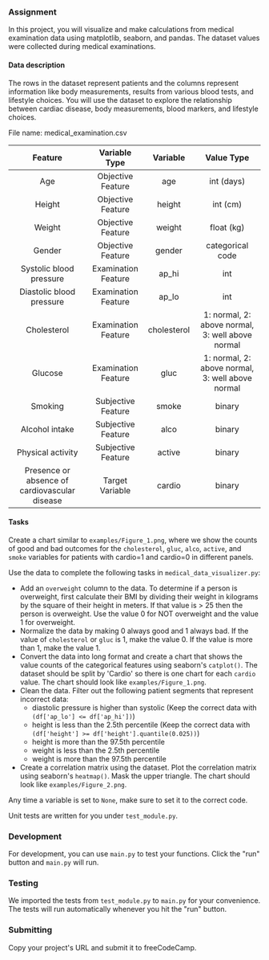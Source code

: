 ### Assignment

In this project, you will visualize and make calculations from medical examination data using matplotlib, seaborn, and pandas. The dataset values were collected during medical examinations.

#### Data description

The rows in the dataset represent patients and the columns represent information like body measurements, results from various blood tests, and lifestyle choices. You will use the dataset to explore the relationship between cardiac disease, body measurements, blood markers, and lifestyle choices.

File name: medical_examination.csv

|                    Feature                    |    Variable Type    |  Variable   |                    Value Type                    |
| :-------------------------------------------: | :-----------------: | :---------: | :----------------------------------------------: |
|                      Age                      |  Objective Feature  |     age     |                    int (days)                    |
|                    Height                     |  Objective Feature  |   height    |                     int (cm)                     |
|                    Weight                     |  Objective Feature  |   weight    |                    float (kg)                    |
|                    Gender                     |  Objective Feature  |   gender    |                 categorical code                 |
|            Systolic blood pressure            | Examination Feature |    ap_hi    |                       int                        |
|           Diastolic blood pressure            | Examination Feature |    ap_lo    |                       int                        |
|                  Cholesterol                  | Examination Feature | cholesterol | 1: normal, 2: above normal, 3: well above normal |
|                    Glucose                    | Examination Feature |    gluc     | 1: normal, 2: above normal, 3: well above normal |
|                    Smoking                    | Subjective Feature  |    smoke    |                      binary                      |
|                Alcohol intake                 | Subjective Feature  |    alco     |                      binary                      |
|               Physical activity               | Subjective Feature  |   active    |                      binary                      |
| Presence or absence of cardiovascular disease |   Target Variable   |   cardio    |                      binary                      |

#### Tasks

Create a chart similar to `examples/Figure_1.png`, where we show the counts of good and bad outcomes for the `cholesterol`, `gluc`, `alco`, `active`, and `smoke` variables for patients with cardio=1 and cardio=0 in different panels.

Use the data to complete the following tasks in `medical_data_visualizer.py`:

- Add an `overweight` column to the data. To determine if a person is overweight, first calculate their BMI by dividing their weight in kilograms by the square of their height in meters. If that value is > 25 then the person is overweight. Use the value 0 for NOT overweight and the value 1 for overweight.
- Normalize the data by making 0 always good and 1 always bad. If the value of `cholesterol` or `gluc` is 1, make the value 0. If the value is more than 1, make the value 1.
- Convert the data into long format and create a chart that shows the value counts of the categorical features using seaborn's `catplot()`. The dataset should be split by 'Cardio' so there is one chart for each `cardio` value. The chart should look like `examples/Figure_1.png`.
- Clean the data. Filter out the following patient segments that represent incorrect data:
  - diastolic pressure is higher than systolic (Keep the correct data with `(df['ap_lo'] <= df['ap_hi'])`)
  - height is less than the 2.5th percentile (Keep the correct data with `(df['height'] >= df['height'].quantile(0.025))`)
  - height is more than the 97.5th percentile
  - weight is less than the 2.5th percentile
  - weight is more than the 97.5th percentile
- Create a correlation matrix using the dataset. Plot the correlation matrix using seaborn's `heatmap()`. Mask the upper triangle. The chart should look like `examples/Figure_2.png`.

Any time a variable is set to `None`, make sure to set it to the correct code.

Unit tests are written for you under `test_module.py`.

### Development

For development, you can use `main.py` to test your functions. Click the "run" button and `main.py` will run.

### Testing

We imported the tests from `test_module.py` to `main.py` for your convenience. The tests will run automatically whenever you hit the "run" button.

### Submitting

Copy your project's URL and submit it to freeCodeCamp.

